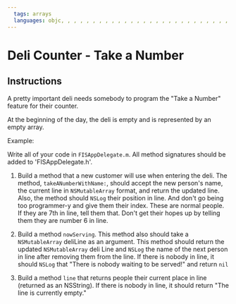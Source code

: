 ```yaml
---
  tags: arrays
  languages: objc, , , , , , , , , , , , , , , , , , , , , , , , , , , , , , , , , dgas, , , , , , , , , , , , , , , , d, , , , , , , , as, , , , , , , , , , , , , , , , ga, , , , , , , , f, , , , , , , , g, , , , , , , , a, , , , , , , , sf, , , , , , , , g, , , , , , , , , , , , , , , , a, , , , , , , , , , , , , , , , g
---
```


# Deli Counter - Take a Number

## Instructions

A pretty important deli needs somebody to program the "Take a Number" feature for their counter.

At the beginning of the day, the deli is empty and is represented by an empty array.

Example: 


Write all of your code in `FISAppDelegate.m`.  All method signatures should be added to 'FISAppDelegate.h'.

1. Build a method that a new customer will use when entering the deli. The method, `takeANumberWithName:`, should accept the new person's name, the current line in `NSMutableArray` format, and return the updated line. Also, the method should `NSLog` their position in line. And don't go being too programmer-y and give them their index. These are normal people. If they are 7th in line, tell them that. Don't get their hopes up by telling them they are number 6 in line.

2. Build a method `nowServing`. This method also should take a `NSMutableArray` deliLine as an argument. This method should return the updated `NSMutableArray` deli Line and `NSLog` the name of the next person in line after removing them from the line. If there is nobody in line, it should `NSLog` that "There is nobody waiting to be served!" and return `nil`

3. Build a method `line` that returns people their current place in line (returned as an NSString). If there is nobody in line, it should return "The line is currently empty."
